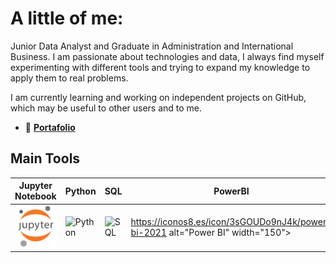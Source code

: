 # A little of me:
Junior Data Analyst and Graduate in Administration and International Business. I am passionate about technologies and data, I always find myself experimenting with different tools and trying to expand my knowledge to apply them to real problems.

I am currently learning and working on independent projects on GitHub, which may be useful to other users and to me.

- 📂 **[Portafolio](https://github.com/DanielCortez94?tab=repositories)**

## Main Tools

| Jupyter Notebook | Python | SQL | PowerBI | Excel |
|-------------------|--------|-----|---------|-------|
| <img src="https://raw.githubusercontent.com/github/explore/main/topics/jupyter-notebook/jupyter-notebook.png" alt="Jupyter" width="150"> | <img src="https://img.icons8.com/color/48/000000/python.png" alt="Python" width="150"> |  <img src="https://img.icons8.com/ios-filled/50/000000/database.png" alt="SQL" width="150">     | https://iconos8.es/icon/3sGOUDo9nJ4k/power-bi-2021 alt="Power BI" width="150"> |  <img src="https://img.icons8.com/color/48/000000/microsoft-excel-2019.png" alt="Excel" width="150"> |


